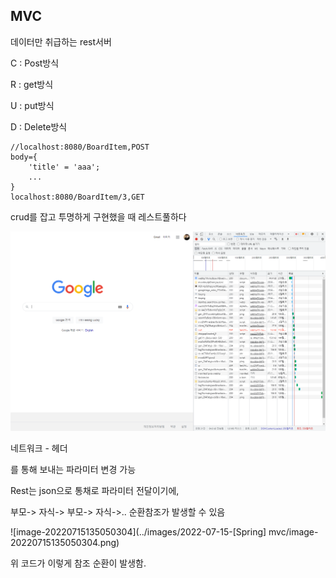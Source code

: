 ## MVC

데이터만 취급하는 rest서버

C : Post방식

R : get방식

U : put방식

D : Delete방식

```ㅗ싀
//localhost:8080/BoardItem,POST
body={
	'title' = 'aaa';
	...
}
localhost:8080/BoardItem/3,GET
```



crud를 잡고 투명하게 구현했을 때 레스트풀하다





<img src="../images/2022-07-15-[Spring] mvc/image-20220715131201020.png" alt="image-20220715131201020" style="zoom:80%;" />

네트워크 - 헤더 

를 통해 보내는 파라미터 변경 가능



Rest는 json으로 통채로 파라미터 전달이기에,

부모-> 자식-> 부모-> 자식->.. 순환참조가 발생할 수 있음

![image-20220715135050304](../images/2022-07-15-[Spring] mvc/image-20220715135050304.png)

위 코드가 이렇게 참조 순환이 발생함.

